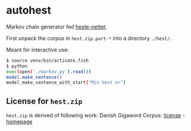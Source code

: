 # autohest
Markov chain generator fed [heste-nettet](https://www.heste-nettet.dk/).

First unpack the corpus in `hest.zip.part-*` into a directory `./hest/`.

Meant for interactive use:
```sh
$ source venv/bin/activate.fish
$ python
exec(open('./markov.py').read())
model.make_sentence()
model_make_sentence_with_start("Min hest er")
```

## License for `hest.zip`
`hest.zip` is derived of following work: Danish Gigaword Corpus: [license](https://creativecommons.org/licenses/by/4.0/) - [homepage](https://gigaword.dk/)
